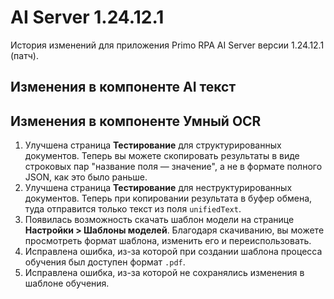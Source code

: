 # AI Server 1.24.12.1

История изменений для приложения Primo RPA AI Server версии 1.24.12.1 (патч).


## Изменения в компоненте AI текст




## Изменения в компоненте Умный OCR

1. Улучшена страница **Тестирование** для структурированных документов. Теперь вы можете скопировать результаты в виде строковых пар "название поля — значение", а не в формате полного JSON, как это было раньше.
1. Улучшена страница **Тестирование** для неструктурированных документов. Теперь при копировании результата в буфер обмена, туда отправится только текст из поля `unifiedText`. 
1. Появилась возможность скачать шаблон модели на странице **Настройки > Шаблоны моделей**. Благодаря скачиванию, вы можете просмотреть формат шаблона, изменить его и переиспользовать. 
1. Исправлена ошибка, из-за которой при создании шаблона процесса обучения был доступен формат `.pdf`. 
1. Исправлена ошибка, из-за которой не сохранялись изменения в шаблоне обучения.
